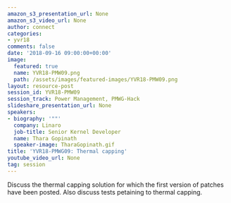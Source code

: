 ```yaml
---
amazon_s3_presentation_url: None
amazon_s3_video_url: None
author: connect
categories:
- yvr18
comments: false
date: '2018-09-16 09:00:00+00:00'
image:
  featured: true
  name: YVR18-PMW09.png
  path: /assets/images/featured-images/YVR18-PMW09.png
layout: resource-post
session_id: YVR18-PMW09
session_track: Power Management, PMWG-Hack
slideshare_presentation_url: None
speakers:
- biography: '""'
  company: Linaro
  job-title: Senior Kernel Developer
  name: Thara Gopinath
  speaker-image: TharaGopinath.gif
title: 'YVR18-PMWG09: Thermal capping'
youtube_video_url: None
tag: session
---
```


Discuss the thermal capping solution for which the first version of patches have been posted. Also discuss tests petaining to thermal capping.
